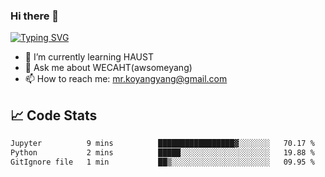 ### Hi there 👋

[![Typing SVG](https://readme-typing-svg.herokuapp.com?color=%23F78A63&lines=Here+are+some+ideas+to+get+you+started%3A)](https://git.io/typing-svg)

- 🌱 I’m currently learning HAUST
- 💬 Ask me about WECAHT(awsomeyang)
- 📫 How to reach me: mr.koyangyang@gmail.com

## &#x1f4c8; Code Stats
<!--START_SECTION:waka-->

```txt
Jupyter          9 mins          █████████████████▓░░░░░░░   70.17 %
Python           2 mins          █████░░░░░░░░░░░░░░░░░░░░   19.88 %
GitIgnore file   1 min           ██▒░░░░░░░░░░░░░░░░░░░░░░   09.95 %
```

<!--END_SECTION:waka-->